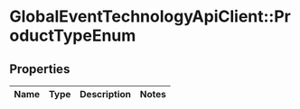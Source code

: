 # GlobalEventTechnologyApiClient::ProductTypeEnum

## Properties
Name | Type | Description | Notes
------------ | ------------- | ------------- | -------------

